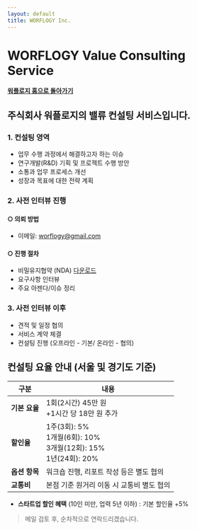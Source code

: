 ```yaml
---
layout: default
title: WORFLOGY Inc.
---
```


# WORFLOGY Value Consulting Service
[**워플로지 홈으로 돌아가기**](https://worflogy.com)

## 주식회사 워플로지의 밸류 컨설팅 서비스입니다.

### 1. 컨설팅 영역
- 업무 수행 과정에서 해결하고자 하는 이슈
- 연구개발(R&D) 기획 및 프로젝트 수행 방안
- 소통과 업무 프로세스 개선
- 성장과 목표에 대한 전략 계획
### 2. 사전 인터뷰 진행
#### ○ 의뢰 방법
- 이메일: [worflogy@gmail.com](mailto:worflogy@gmail.com)
#### ○ 진행 절차
- 비밀유지협약 (NDA) [다운로드](https://drive.google.com/file/d/1IpbFzdH17zTREo131JuWjV53xkd5bCHs/view?usp=sharing)
- 요구사항 인터뷰
- 주요 아젠다/이슈 정리
### 3. 사전 인터뷰 이후
- 견적 및 일정 협의
- 서비스 계약 체결
- 컨설팅 진행 (오프라인 - 기본/ 온라인 - 협의)

## 컨설팅 요율 안내 (서울 및 경기도 기준)
| **구분** | **내용** |
|---|---|
| **기본 요율** | 1회(2시간) 45만 원<br>+1시간 당 18만 원 추가 |
| **할인율** | 1주(3회): 5%<br>1개월(6회): 10%<br>3개월(12회): 15%<br>1년(24회): 20% |
| **옵션 항목** | 워크숍 진행, 리포트 작성 등은 별도 협의 |
| **교통비** | 본점 기준 원거리 이동 시 교통비 별도 협의 |
- **스타트업 할인 혜택** (10인 미만, 업력 5년 이하) : 기본 할인율 +5%

> 메일 검토 후, 순차적으로 연락드리겠습니다.
